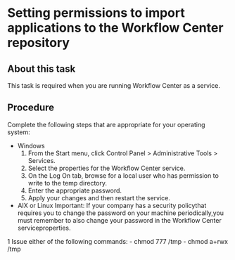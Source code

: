 # Setting permissions to import applications to the Workflow Center repository

## About this task

This task is required when you are running Workflow Center as
a service.

## Procedure

Complete the following steps that are appropriate for
your operating system:

- Windows
    1. From the Start menu, click Control
Panel > Administrative Tools > Services.
    2. Select the properties for the Workflow Center service.
    3. On the Log On tab, browse for
a local user who has permission to write to the temp directory.
    4. Enter the appropriate password.
    5. Apply your changes and then restart the service.
- AIX or Linux Important: If your company has a security policythat requires you to change the password on your machine periodically,you must remember to also change your password in the Workflow Center serviceproperties.

1 Issue either of the following commands:
    - chmod 777 /tmp
    - chmod a+rwx /tmp